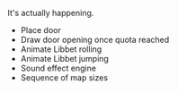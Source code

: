 It's actually happening.

- Place door
- Draw door opening once quota reached
- Animate Libbet rolling
- Animate Libbet jumping
- Sound effect engine
- Sequence of map sizes

